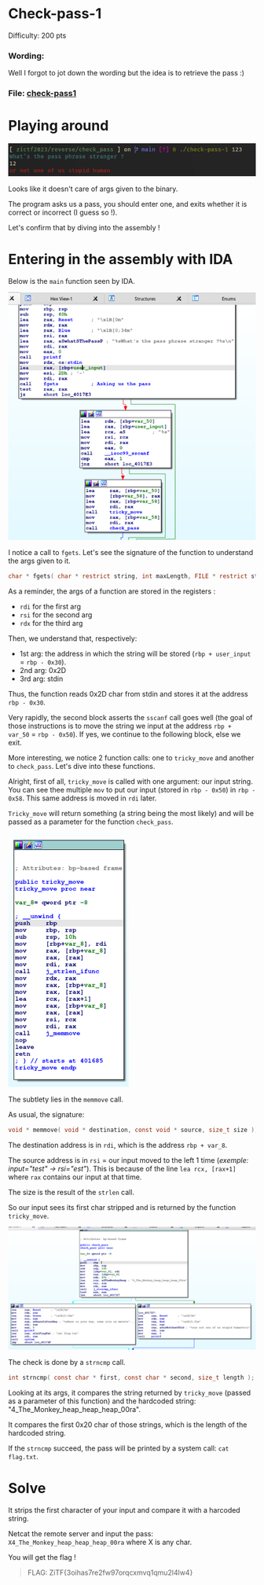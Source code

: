 # Check-pass-1

Difficulty: 200 pts

### Wording: 

Well I forgot to jot down the wording but the idea is to retrieve the pass :)


### File: [check-pass1](./check-pass-1) 


# Playing around

![](./begin.png)

Looks like it doesn't care of args given to the binary.

The program asks us a pass, you should enter one, and exits whether it is correct or incorrect (I guess so !). 

Let's confirm that by diving into the assembly !

# Entering in the assembly with IDA

Below is the `main` function seen by IDA. 

![](./main_func.png)

I notice a call to `fgets`. Let's see the signature of the function to understand the args given to it.

```c
char * fgets( char * restrict string, int maxLength, FILE * restrict stream );
```
As a reminder, the args of a function are stored in the registers :
- `rdi` for the first arg
- `rsi` for the second arg
- `rdx` for the third arg

Then, we understand that, respectively:
- 1st arg: the address in which the string will be stored (`rbp + user_input` = `rbp - 0x30`).
- 2nd arg: 0x2D
- 3rd arg: stdin

Thus, the function reads 0x2D char from stdin and stores it at the address `rbp - 0x30`.

Very rapidly, the second block asserts the `sscanf` call goes well (the goal of those instructions is to move the string we input at the address `rbp + var_50` = `rbp - 0x50`). If yes, we continue to the following block, else we exit.

More interesting, we notice 2 function calls: one to `tricky_move` and another to `check_pass`. Let's dive into these functions.

Alright, first of all, `tricky_move` is called with one argument: our input string. You can see thee multiple `mov` to put our input (stored in `rbp - 0x50`) in `rbp - 0x58`. This same address is moved in `rdi` later.

`Tricky_move` will return something (a string being the most likely) and will be passed as a parameter for the function `check_pass`.

![](./tricky_move.png)

The subtlety lies in the `memmove` call. 

As usual, the signature: 

```c
void * memmove( void * destination, const void * source, size_t size );
```

The destination address is in `rdi`, which is the address `rbp + var_8`.

The source address is in `rsi` = our input moved to the left 1 time (*exemple: input="test" -> rsi="est"*). This is because of the line `lea rcx, [rax+1]` where `rax` contains our input at that time.

The size is the result of the `strlen` call.

So our input sees its first char stripped and is returned by the function `tricky_move`.


![](./check_pass_func.png)

The check is done by a `strncmp` call. 

```c
int strncmp( const char * first, const char * second, size_t length );
```

Looking at its args, it compares the string returned by `tricky_move` (passed as a parameter of this function) and the hardcoded string:
"4_The_Monkey_heap_heap_heap_00ra".

It compares the first 0x20 char of those strings, which is the length of the hardcoded string.

If the `strncmp` succeed, the pass will be printed by a system call: `cat flag.txt`.

# Solve

It strips the first character of your input and compare it with a harcoded string.

Netcat the remote server and input the pass: `X4_The_Monkey_heap_heap_heap_00ra` where X is any char.

You will get the flag !

>FLAG: ZiTF{3oihas7re2fw97orqcxmvq1qmu2l4lw4}